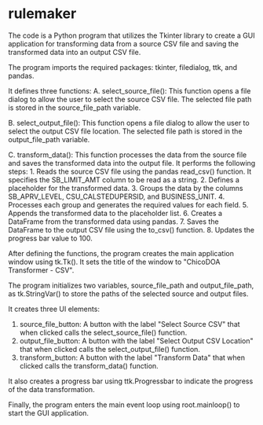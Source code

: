# rulemaker

The code is a Python program that utilizes the Tkinter library to create a GUI application for transforming data from a source CSV file and saving the transformed data into an output CSV file.

The program imports the required packages: tkinter, filedialog, ttk, and pandas.

It defines three functions:
  A. select_source_file(): This function opens a file dialog to allow the user to select the source CSV file. The selected file path is stored in the source_file_path variable.
  
  B. select_output_file(): This function opens a file dialog to allow the user to select the output CSV file location. The selected file path is stored in the output_file_path variable.
  
  C. transform_data(): This function processes the data from the source file and saves the transformed data into the output file. It performs the following steps:
        1. Reads the source CSV file using the pandas read_csv() function. It specifies the SB_LIMIT_AMT column to be read as a string.
        2. Defines a placeholder for the transformed data.
        3. Groups the data by the columns SB_APRV_LEVEL, CSU_CALSTEDUPERSID, and BUSINESS_UNIT.
        4. Processes each group and generates the required values for each field.
        5. Appends the transformed data to the placeholder list.
        6. Creates a DataFrame from the transformed data using pandas.
        7. Saves the DataFrame to the output CSV file using the to_csv() function.
        8. Updates the progress bar value to 100.

After defining the functions, the program creates the main application window using tk.Tk(). It sets the title of the window to "ChicoDOA Transformer - CSV".

The program initializes two variables, source_file_path and output_file_path, as tk.StringVar() to store the paths of the selected source and output files.

It creates three UI elements:
  1. source_file_button: A button with the label "Select Source CSV" that when clicked calls the select_source_file() function.
  2. output_file_button: A button with the label "Select Output CSV Location" that when clicked calls the select_output_file() function.
  3. transform_button: A button with the label "Transform Data" that when clicked calls the transform_data() function.

It also creates a progress bar using ttk.Progressbar to indicate the progress of the data transformation.

Finally, the program enters the main event loop using root.mainloop() to start the GUI application.
